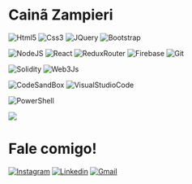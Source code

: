 # Cainã Zampieri
  

​![​Html5​](https://img.shields.io/badge/HTML5-E34F26?style=for-the-badge&logo=html5&logoColor=white)
​![​Css3​](https://img.shields.io/badge/CSS3-1572B6?style=for-the-badge&logo=css3&logoColor=white)
​![​JQuery​](https://img.shields.io/badge/jQuery-0769AD?style=for-the-badge&logo=jquery&logoColor=white)
​![​Bootstrap​](https://img.shields.io/badge/Bootstrap-563D7C?style=for-the-badge&logo=bootstrap&logoColor=white)

​![​NodeJS​](https://img.shields.io/badge/Node.js-43853D?style=for-the-badge&logo=node.js&logoColor=white) 
​![​React​](https://img.shields.io/badge/React-20232A?style=for-the-badge&logo=react&logoColor=61DAFB)
​![​Redux​Router​](https://img.shields.io/badge/React_Router-CA4245?style=for-the-badge&logo=react-router&logoColor=white)
​![​Firebase​](https://img.shields.io/badge/Firebase-F29D0C?style=for-the-badge&logo=firebase&logoColor=white)
​![​Git​](https://img.shields.io/badge/Git-E34F26?style=for-the-badge&logo=git&logoColor=white)

​![​Solidity​](https://img.shields.io/badge/Solidity-e6e6e6?style=for-the-badge&logo=solidity&logoColor=black)
​![​Web3​Js​](https://img.shields.io/badge/web3.js-F16822?style=for-the-badge&logo=web3.js&logoColor=white)

​![​CodeSandBox​](https://img.shields.io/badge/Codesandbox-000000?style=for-the-badge&logo=CodeSandbox&logoColor=white)
​![​Visual​Studio​Code​](https://img.shields.io/badge/Visual_Studio_Code-0078D4?style=for-the-badge&logo=visual%20studio%20code&logoColor=white)


​![​PowerShell​](https://img.shields.io/badge/powershell-5391FE?style=for-the-badge&logo=powershell&logoColor=white)


<img src="https://github-readme-stats.vercel.app/api/top-langs/?username={omaigodi}" >



# Fale comigo!


 ​[![​Instagram​](https://img.shields.io/badge/Instagram-E4405F?style=for-the-badge&logo=instagram&logoColor=white&link=mailto:https://instagram.com/caina.zamp)](mailto:https://instagram.com/caina.zamp)
 ​[![​Linkedin​](https://img.shields.io/badge/LinkedIn-0077B5?style=for-the-badge&logo=linkedin&logoColor=white&link=https://www.linkedin.com/in/cainazampieri)](https://www.linkedin.com/in/cainazampieri/) 
 ​[![​Gmail​](https://img.shields.io/badge/Gmail-D14836?style=for-the-badge&logo=gmail&logoColor=white&link=mailto:caina.zampieri@gmail.com)](mailto:caina.zampieri@gmail.com)
